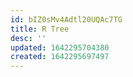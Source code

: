 ```yaml
---
id: bIZ0sMv4Adtl20UQAc7TG
title: R Tree
desc: ''
updated: 1642295704380
created: 1642295697497
---
```


